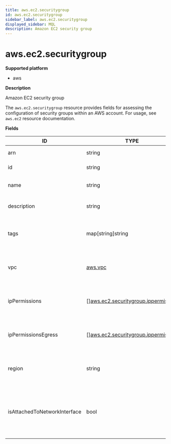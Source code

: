 ```yaml
---
title: aws.ec2.securitygroup
id: aws.ec2.securitygroup
sidebar_label: aws.ec2.securitygroup
displayed_sidebar: MQL
description: Amazon EC2 security group
---
```


# aws.ec2.securitygroup

**Supported platform**

- aws

**Description**

Amazon EC2 security group

The `aws.ec2.securitygroup` resource provides fields for assessing the configuration of security groups within an AWS account. For usage, see `aws.ec2` resource documentation.

**Fields**

| ID                           | TYPE                                                                                  | DESCRIPTION                                                            |
| ---------------------------- | ------------------------------------------------------------------------------------- | ---------------------------------------------------------------------- |
| arn                          | string                                                                                | Security group ARN                                                     |
| id                           | string                                                                                | Security group ID                                                      |
| name                         | string                                                                                | Name of the security group                                             |
| description                  | string                                                                                | Description of the security group                                      |
| tags                         | map[string]string                                                                     | A map of tags associated with the security group                       |
| vpc                          | [aws.vpc](aws.vpc.md)                                                                 | VPC associated with the security group                                 |
| ipPermissions                | &#91;&#93;[aws.ec2.securitygroup.ippermission](aws.ec2.securitygroup.ippermission.md) | IP permissions (ingress) for the security group                        |
| ipPermissionsEgress          | &#91;&#93;[aws.ec2.securitygroup.ippermission](aws.ec2.securitygroup.ippermission.md) | IP permissions (egress) for the security group                         |
| region                       | string                                                                                | Region associated with the security group                              |
| isAttachedToNetworkInterface | bool                                                                                  | Whether the security group is attached to Amazon Elastic Compute Cloud |
